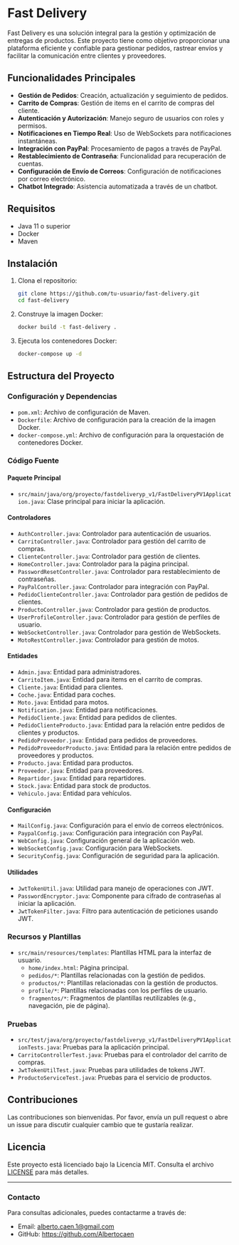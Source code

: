 # Fast Delivery

Fast Delivery es una solución integral para la gestión y optimización de entregas de productos. Este proyecto tiene como objetivo proporcionar una plataforma eficiente y confiable para gestionar pedidos, rastrear envíos y facilitar la comunicación entre clientes y proveedores.

## Funcionalidades Principales

- **Gestión de Pedidos**: Creación, actualización y seguimiento de pedidos.
- **Carrito de Compras**: Gestión de items en el carrito de compras del cliente.
- **Autenticación y Autorización**: Manejo seguro de usuarios con roles y permisos.
- **Notificaciones en Tiempo Real**: Uso de WebSockets para notificaciones instantáneas.
- **Integración con PayPal**: Procesamiento de pagos a través de PayPal.
- **Restablecimiento de Contraseña**: Funcionalidad para recuperación de cuentas.
- **Configuración de Envío de Correos**: Configuración de notificaciones por correo electrónico.
- **Chatbot Integrado**: Asistencia automatizada a través de un chatbot.

## Requisitos

- Java 11 o superior
- Docker
- Maven

## Instalación

1. Clona el repositorio:
    ```bash
    git clone https://github.com/tu-usuario/fast-delivery.git
    cd fast-delivery
    ```

2. Construye la imagen Docker:
    ```bash
    docker build -t fast-delivery .
    ```

3. Ejecuta los contenedores Docker:
    ```bash
    docker-compose up -d
    ```

## Estructura del Proyecto

### Configuración y Dependencias

- `pom.xml`: Archivo de configuración de Maven.
- `Dockerfile`: Archivo de configuración para la creación de la imagen Docker.
- `docker-compose.yml`: Archivo de configuración para la orquestación de contenedores Docker.

### Código Fuente

#### Paquete Principal

- `src/main/java/org/proyecto/fastdeliveryp_v1/FastDeliveryPV1Application.java`: Clase principal para iniciar la aplicación.

#### Controladores

- `AuthController.java`: Controlador para autenticación de usuarios.
- `CarritoController.java`: Controlador para gestión del carrito de compras.
- `ClienteController.java`: Controlador para gestión de clientes.
- `HomeController.java`: Controlador para la página principal.
- `PasswordResetController.java`: Controlador para restablecimiento de contraseñas.
- `PayPalController.java`: Controlador para integración con PayPal.
- `PedidoClienteController.java`: Controlador para gestión de pedidos de clientes.
- `ProductoController.java`: Controlador para gestión de productos.
- `UserProfileController.java`: Controlador para gestión de perfiles de usuario.
- `WebSocketController.java`: Controlador para gestión de WebSockets.
- `MotoRestController.java`: Controlador para gestión de motos.

#### Entidades

- `Admin.java`: Entidad para administradores.
- `CarritoItem.java`: Entidad para items en el carrito de compras.
- `Cliente.java`: Entidad para clientes.
- `Coche.java`: Entidad para coches.
- `Moto.java`: Entidad para motos.
- `Notification.java`: Entidad para notificaciones.
- `PedidoCliente.java`: Entidad para pedidos de clientes.
- `PedidoClienteProducto.java`: Entidad para la relación entre pedidos de clientes y productos.
- `PedidoProveedor.java`: Entidad para pedidos de proveedores.
- `PedidoProveedorProducto.java`: Entidad para la relación entre pedidos de proveedores y productos.
- `Producto.java`: Entidad para productos.
- `Proveedor.java`: Entidad para proveedores.
- `Repartidor.java`: Entidad para repartidores.
- `Stock.java`: Entidad para stock de productos.
- `Vehiculo.java`: Entidad para vehículos.

#### Configuración

- `MailConfig.java`: Configuración para el envío de correos electrónicos.
- `PaypalConfig.java`: Configuración para integración con PayPal.
- `WebConfig.java`: Configuración general de la aplicación web.
- `WebSocketConfig.java`: Configuración para WebSockets.
- `SecurityConfig.java`: Configuración de seguridad para la aplicación.

#### Utilidades

- `JwtTokenUtil.java`: Utilidad para manejo de operaciones con JWT.
- `PasswordEncryptor.java`: Componente para cifrado de contraseñas al iniciar la aplicación.
- `JwtTokenFilter.java`: Filtro para autenticación de peticiones usando JWT.

### Recursos y Plantillas

- `src/main/resources/templates`: Plantillas HTML para la interfaz de usuario.
    - `home/index.html`: Página principal.
    - `pedidos/*`: Plantillas relacionadas con la gestión de pedidos.
    - `productos/*`: Plantillas relacionadas con la gestión de productos.
    - `profile/*`: Plantillas relacionadas con los perfiles de usuario.
    - `fragmentos/*`: Fragmentos de plantillas reutilizables (e.g., navegación, pie de página).

### Pruebas

- `src/test/java/org/proyecto/fastdeliveryp_v1/FastDeliveryPV1ApplicationTests.java`: Pruebas para la aplicación principal.
- `CarritoControllerTest.java`: Pruebas para el controlador del carrito de compras.
- `JwtTokenUtilTest.java`: Pruebas para utilidades de tokens JWT.
- `ProductoServiceTest.java`: Pruebas para el servicio de productos.

## Contribuciones

Las contribuciones son bienvenidas. Por favor, envía un pull request o abre un issue para discutir cualquier cambio que te gustaría realizar.

## Licencia

Este proyecto está licenciado bajo la Licencia MIT. Consulta el archivo [LICENSE](LICENSE) para más detalles.

---

### Contacto

Para consultas adicionales, puedes contactarme a través de:

- Email: alberto.caen.1@gmail.com
- GitHub: https://github.com/Albertocaen
